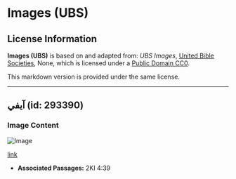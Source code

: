 # Images (UBS)

## License Information

**Images (UBS)** is based on and adapted from: _UBS Images_, [United Bible Societies](https://unitedbiblesocieties.org/), None, which is licensed under a [Public Domain CC0](https://creativecommons.org/public-domain/cc0/).

This markdown version is provided under the same license.



--------------------------------

## آيفي (id: 293390)

### Image Content

![Image](https://cdn.aquifer.bible/aquifer-content/resources/Media/WEB-0540_ivy.jpg)

[link](https://cdn.aquifer.bible/aquifer-content/resources/Media/WEB-0540_ivy.jpg)

* **Associated Passages:** 2KI 4:39

